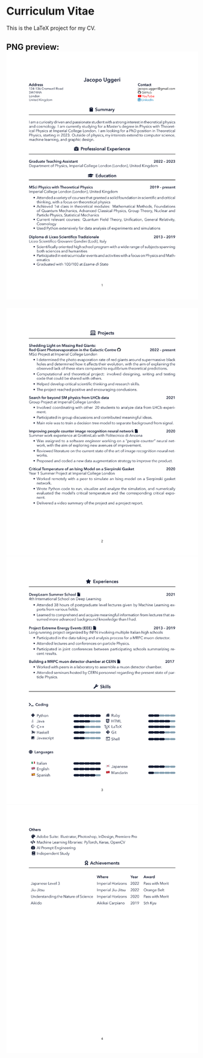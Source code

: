# Curriculum Vitae

This is the LaTeX project for my CV.

## PNG preview:![Page 1](png/CurriculumVitae-0.png)
![Page 2](png/CurriculumVitae-1.png)
![Page 3](png/CurriculumVitae-2.png)
![Page 4](png/CurriculumVitae-3.png)
